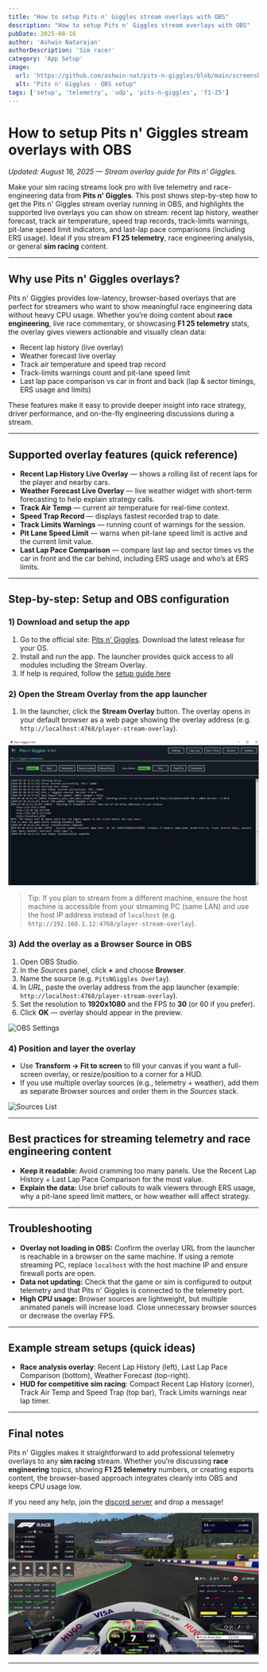 ```yaml
---
title: "How to setup Pits n' Giggles stream overlays with OBS"
description: "How to setup Pits n' Giggles stream overlays with OBS"
pubDate: 2025-08-16
author: 'Ashwin Natarajan'
authorDescription: 'Sim racer'
category: 'App Setup'
image:
  url: 'https://github.com/ashwin-nat/pits-n-giggles/blob/main/screenshots/png-stream-overlay.png?raw=true'
  alt: "Pits n' Giggles - OBS setup"
tags: ['setup', 'telemetry', 'udp', 'pits-n-giggles', 'f1-25']
---
```


# How to setup Pits n' Giggles stream overlays with OBS

*Updated: August 16, 2025 — Stream overlay guide for Pits n' Giggles.*

Make your sim racing streams look pro with live telemetry and race-engineering data from **Pits n' Giggles**. This post shows step-by-step how to get the Pits n' Giggles stream overlay running in OBS, and highlights the supported live overlays you can show on stream: recent lap history, weather forecast, track air temperature, speed trap records, track-limits warnings, pit-lane speed limit indicators, and last-lap pace comparisons (including ERS usage). Ideal if you stream **F1 25 telemetry**, race engineering analysis, or general **sim racing** content.

---

## Why use Pits n' Giggles overlays?

Pits n' Giggles provides low-latency, browser-based overlays that are perfect for streamers who want to show meaningful race engineering data without heavy CPU usage. Whether you’re doing content about **race engineering**, live race commentary, or showcasing **F1 25 telemetry** stats, the overlay gives viewers actionable and visually clean data:

- Recent lap history (live overlay)
- Weather forecast live overlay
- Track air temperature and speed trap record
- Track-limits warnings count and pit-lane speed limit
- Last lap pace comparison vs car in front and back (lap & sector timings, ERS usage and limits)

These features make it easy to provide deeper insight into race strategy, driver performance, and on-the-fly engineering discussions during a stream.

---

## Supported overlay features (quick reference)

- **Recent Lap History Live Overlay** — shows a rolling list of recent laps for the player and nearby cars.
- **Weather Forecast Live Overlay** — live weather widget with short-term forecasting to help explain strategy calls.
- **Track Air Temp** — current air temperature for real-time context.
- **Speed Trap Record** — displays fastest recorded trap to date.
- **Track Limits Warnings** — running count of warnings for the session.
- **Pit Lane Speed Limit** — warns when pit-lane speed limit is active and the current limit value.
- **Last Lap Pace Comparison** — compare last lap and sector times vs the car in front and the car behind, including ERS usage and who’s at ERS limits.

---

## Step-by-step: Setup and OBS configuration

### 1) Download and setup the app

1. Go to the official site: [Pits n' Giggles](https://www.pitsngiggles.com). Download the latest release for your OS.
2. Install and run the app. The launcher provides quick access to all modules including the Stream Overlay.
3. If help is required, follow the [setup guide here](/blog/setting-up-udp-telemetry-f1)

### 2) Open the Stream Overlay from the app launcher

1. In the launcher, click the **Stream Overlay** button. The overlay opens in your default browser as a web page showing the overlay address (e.g. `http://localhost:4768/player-stream-overlay`).

![Launcher](https://github.com/ashwin-nat/pits-n-giggles/blob/main/screenshots/launcher.png?raw=true)

> Tip: If you plan to stream from a different machine, ensure the host machine is accessible from your streaming PC (same LAN) and use the host IP address instead of `localhost` (e.g. `http://192.168.1.12:4768/player-stream-overlay`).

### 3) Add the overlay as a Browser Source in OBS

1. Open OBS Studio.
2. In the *Sources* panel, click **+** and choose **Browser**.
3. Name the source (e.g. `PitsNGiggles Overlay`).
4. In *URL*, paste the overlay address from the app launcher (example: `http://localhost:4768/player-stream-overlay`).
5. Set the resolution to **1920x1080** and the FPS to **30** (or 60 if you prefer).
6. Click **OK** — overlay should appear in the preview.

![OBS Settings](/blog_assets/stream-overlay/browser-source-properties.png)

### 4) Position and layer the overlay

- Use **Transform → Fit to screen** to fill your canvas if you want a full-screen overlay, or resize/position to a corner for a HUD.
- If you use multiple overlay sources (e.g., telemetry + weather), add them as separate Browser sources and order them in the *Sources* stack.

![Sources List](/blog_assets/stream-overlay/sources-list.png)

---

## Best practices for streaming telemetry and race engineering content

- **Keep it readable:** Avoid cramming too many panels. Use the Recent Lap History + Last Lap Pace Comparison for the most value.
- **Explain the data:** Use brief callouts to walk viewers through ERS usage, why a pit-lane speed limit matters, or how weather will affect strategy.

---

## Troubleshooting

- **Overlay not loading in OBS:** Confirm the overlay URL from the launcher is reachable in a browser on the same machine. If using a remote streaming PC, replace `localhost` with the host machine IP and ensure firewall ports are open.
- **Data not updating:** Check that the game or sim is configured to output telemetry and that Pits n' Giggles is connected to the telemetry port.
- **High CPU usage:** Browser sources are lightweight, but multiple animated panels will increase load. Close unnecessary browser sources or decrease the overlay FPS.

---

## Example stream setups (quick ideas)

- **Race analysis overlay**: Recent Lap History (left), Last Lap Pace Comparison (bottom), Weather Forecast (top-right).
- **HUD for competitive sim racing**: Compact Recent Lap History (corner), Track Air Temp and Speed Trap (top bar), Track Limits warnings near lap timer.

---

## Final notes

Pits n' Giggles makes it straightforward to add professional telemetry overlays to any **sim racing** stream. Whether you’re discussing **race engineering** topics, showing **F1 25 telemetry** numbers, or creating esports content, the browser-based approach integrates cleanly into OBS and keeps CPU usage low.

If you need any help, join the [discord server](https://discord.gg/RK5Z76h6dX) and drop a message!

![Final Screenshot](https://github.com/ashwin-nat/pits-n-giggles/blob/main/screenshots/png-stream-overlay.png?raw=true)

---
